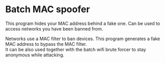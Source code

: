 # Batch MAC spoofer

This program hides your MAC address behind a fake one. Can be used to access networks you have been banned from.
  
Networks use a MAC filter to ban devices. This program generates a fake MAC address to bypass the MAC filter.  
It can be also used together with the batch wifi brute forcer to stay anonymous while attacking.
